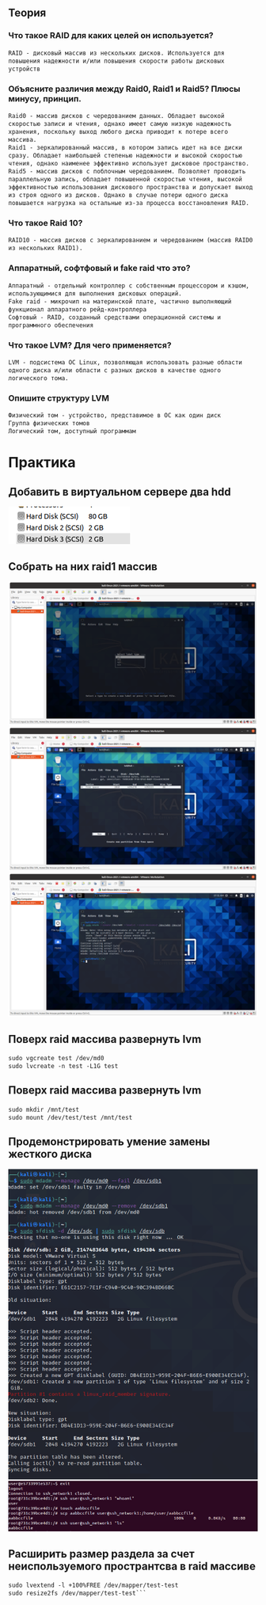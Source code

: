 ## Теория
### Что такое RAID для каких целей он используется?
    RAID - дисковый массив из нескольких дисков. Используется для повышения надежности и/или повышения скорости работы дисковых устройств
### Объясните различия между Raid0, Raid1 и Raid5? Плюсы минусу, принцип.
    Raid0 - массив дисков с чередованием данных. Обладает высокой скоростью записи и чтения, однако имеет самую низкую надежность хранения, поскольку выход любого диска приводит к потере всего массива.
    Raid1 - зеркалированный массив, в котором запись идет на все диски сразу. Обладает наибольшей степенью надежности и высокой скоростью чтения, однако наименее эффективно использует дисковое пространство.
    Raid5 - массив дисков с поблочным чередованием. Позволяет проводить параллельную запись, обладает повышенной скоростью чтения, высокой эффективностью использования дискового пространства и допускает выход из строя одного из дисков. Однако в случае потери одного диска повышается нагрузка на остальные из-за процесса восстановления RAID.
### Что такое Raid 10?
    RAID10 - массив дисков с зеркалированием и чередованием (массив RAID0 из нескольких RAID1).
### Aппаратный, софтфовый и fake raid что это?
    Аппаратный - отдельный контроллер с собственным процессором и кэшом, использующимися для выполнения дисковых операций.
    Fake raid - микрочип на материнской плате, частично выполняющий функционал аппаратного рейд-контроллера
    Софтовый - RAID, созданный средствами операционной системы и программного обеспечения
### Что такое LVM? Для чего применяется?
    LVM - подсистема ОС Linux, позволяющая использовать разные области одного диска и/или области с разных дисков в качестве одного логического тома.
### Опишите структуру LVM
    Физический том - устройство, представимое в ОС как один диск
    Группа физических томов
    Логический том, доступный программам
# Практика
## Добавить в виртуальном сервере два hdd
![screen](1.png)
## Собрать на них raid1 массив
![screen](2.png)
![screen](3.png)
![screen](4.png)
## Поверх raid массива развернуть lvm

```sudo pvcreate /dev/md0
sudo vgcreate test /dev/md0
sudo lvcreate -n test -L1G test
```
## Поверх raid массива развернуть lvm
```sudo mkfs.ext4 -L test /dev/test/test
sudo mkdir /mnt/test
sudo mount /dev/test/test /mnt/test
```
## Продемонстрировать умение замены жесткого диска
![screen](5.png)
![screen](6.png)
## Расширить размер раздела за счет неиспользуемого пространтсва в raid массиве
```sudo pvresize /dev/md0
sudo lvextend -l +100%FREE /dev/mapper/test-test
sudo resize2fs /dev/mapper/test-test```

